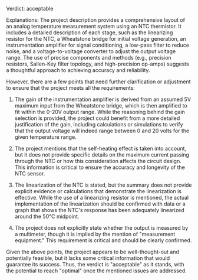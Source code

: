 Verdict: acceptable

Explanations: 
The project description provides a comprehensive layout of an analog temperature measurement system using an NTC thermistor. It includes a detailed description of each stage, such as the linearizing resistor for the NTC, a Wheatstone bridge for initial voltage generation, an instrumentation amplifier for signal conditioning, a low-pass filter to reduce noise, and a voltage-to-voltage converter to adjust the output voltage range. The use of precise components and methods (e.g., precision resistors, Sallen-Key filter topology, and high-precision op-amps) suggests a thoughtful approach to achieving accuracy and reliability.

However, there are a few points that need further clarification or adjustment to ensure that the project meets all the requirements:

1. The gain of the instrumentation amplifier is derived from an assumed 5V maximum input from the Wheatstone bridge, which is then amplified to fit within the 0-20V output range. While the reasoning behind the gain selection is provided, the project could benefit from a more detailed justification of the gain, including calculations or simulations to verify that the output voltage will indeed range between 0 and 20 volts for the given temperature range.

2. The project mentions that the self-heating effect is taken into account, but it does not provide specific details on the maximum current passing through the NTC or how this consideration affects the circuit design. This information is critical to ensure the accuracy and longevity of the NTC sensor.

3. The linearization of the NTC is stated, but the summary does not provide explicit evidence or calculations that demonstrate the linearization is effective. While the use of a linearizing resistor is mentioned, the actual implementation of the linearization should be confirmed with data or a graph that shows the NTC's response has been adequately linearized around the 50°C midpoint.

4. The project does not explicitly state whether the output is measured by a multimeter, though it is implied by the mention of "measurement equipment." This requirement is critical and should be clearly confirmed.

Given the above points, the project appears to be well-thought-out and potentially feasible, but it lacks some critical information that would guarantee its success. Thus, the verdict is "acceptable" as it stands, with the potential to reach "optimal" once the mentioned issues are addressed.
